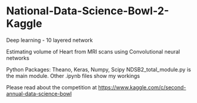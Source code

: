# National-Data-Science-Bowl-2-Kaggle
Deep learning - 10 layered network

Estimating volume of Heart from MRI scans using Convolutional neural networks 

Python Packages: Theano, Keras, Numpy, Scipy
NDSB2_total_module.py is the main module. Other .ipynb files show my workings 

Please read about the competition at https://www.kaggle.com/c/second-annual-data-science-bowl

